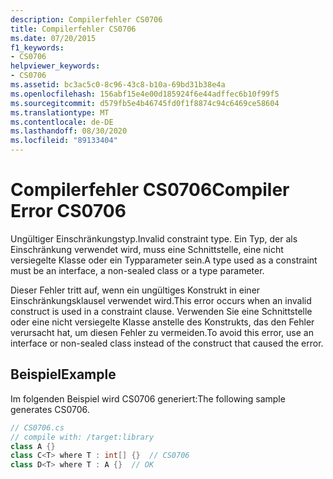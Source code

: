```yaml
---
description: Compilerfehler CS0706
title: Compilerfehler CS0706
ms.date: 07/20/2015
f1_keywords:
- CS0706
helpviewer_keywords:
- CS0706
ms.assetid: bc3ac5c0-8c96-43c8-b10a-69bd31b38e4a
ms.openlocfilehash: 156abf15e4e00d185924f6e44adffec6b10f99f5
ms.sourcegitcommit: d579fb5e4b46745fd0f1f8874c94c6469ce58604
ms.translationtype: MT
ms.contentlocale: de-DE
ms.lasthandoff: 08/30/2020
ms.locfileid: "89133404"
---
```

# <a name="compiler-error-cs0706"></a><span data-ttu-id="07167-103">Compilerfehler CS0706</span><span class="sxs-lookup"><span data-stu-id="07167-103">Compiler Error CS0706</span></span>
<span data-ttu-id="07167-104">Ungültiger Einschränkungstyp.</span><span class="sxs-lookup"><span data-stu-id="07167-104">Invalid constraint type.</span></span> <span data-ttu-id="07167-105">Ein Typ, der als Einschränkung verwendet wird, muss eine Schnittstelle, eine nicht versiegelte Klasse oder ein Typparameter sein.</span><span class="sxs-lookup"><span data-stu-id="07167-105">A type used as a constraint must be an interface, a non-sealed class or a type parameter.</span></span>  
  
 <span data-ttu-id="07167-106">Dieser Fehler tritt auf, wenn ein ungültiges Konstrukt in einer Einschränkungsklausel verwendet wird.</span><span class="sxs-lookup"><span data-stu-id="07167-106">This error occurs when an invalid construct is used in a constraint clause.</span></span> <span data-ttu-id="07167-107">Verwenden Sie eine Schnittstelle oder eine nicht versiegelte Klasse anstelle des Konstrukts, das den Fehler verursacht hat, um diesen Fehler zu vermeiden.</span><span class="sxs-lookup"><span data-stu-id="07167-107">To avoid this error, use an interface or non-sealed class instead of the construct that caused the error.</span></span>  
  
## <a name="example"></a><span data-ttu-id="07167-108">Beispiel</span><span class="sxs-lookup"><span data-stu-id="07167-108">Example</span></span>  
 <span data-ttu-id="07167-109">Im folgenden Beispiel wird CS0706 generiert:</span><span class="sxs-lookup"><span data-stu-id="07167-109">The following sample generates CS0706.</span></span>  
  
```csharp  
// CS0706.cs  
// compile with: /target:library  
class A {}  
class C<T> where T : int[] {}  // CS0706  
class D<T> where T : A {}  // OK  
```
